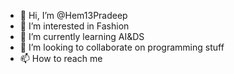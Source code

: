 - 👋 Hi, I’m @Hem13Pradeep
- 👀 I’m interested in Fashion
- 🌱 I’m currently learning AI&DS
- 💞️ I’m looking to collaborate on programming stuff
- 📫 How to reach me 

<!---
Hem13Pradeep/Hem13Pradeep is a ✨ special ✨ repository because its `README.md` (this file) appears on your GitHub profile.
You can click the Preview link to take a look at your changes.
--->
